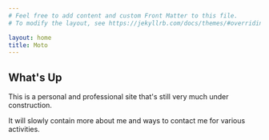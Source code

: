 ```yaml
---
# Feel free to add content and custom Front Matter to this file.
# To modify the layout, see https://jekyllrb.com/docs/themes/#overriding-theme-defaults

layout: home
title: Moto
---
```


## What's Up

This is a personal and professional site that's still very much under construction.

It will slowly contain more about me and ways to contact me for various activities.